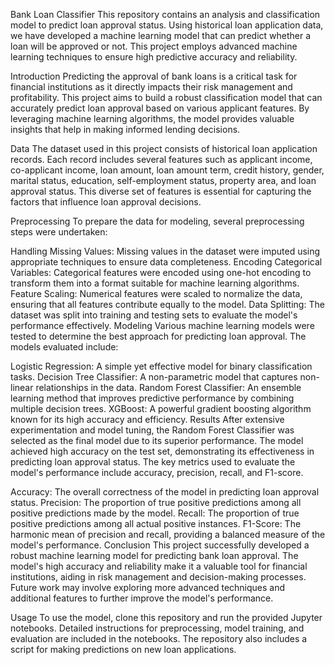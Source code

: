 Bank Loan Classifier
This repository contains an analysis and classification model to predict loan approval status. Using historical loan application data, we have developed a machine learning model that can predict whether a loan will be approved or not. This project employs advanced machine learning techniques to ensure high predictive accuracy and reliability.

Introduction
Predicting the approval of bank loans is a critical task for financial institutions as it directly impacts their risk management and profitability. This project aims to build a robust classification model that can accurately predict loan approval based on various applicant features. By leveraging machine learning algorithms, the model provides valuable insights that help in making informed lending decisions.

Data
The dataset used in this project consists of historical loan application records. Each record includes several features such as applicant income, co-applicant income, loan amount, loan amount term, credit history, gender, marital status, education, self-employment status, property area, and loan approval status. This diverse set of features is essential for capturing the factors that influence loan approval decisions.

Preprocessing
To prepare the data for modeling, several preprocessing steps were undertaken:

Handling Missing Values: Missing values in the dataset were imputed using appropriate techniques to ensure data completeness.
Encoding Categorical Variables: Categorical features were encoded using one-hot encoding to transform them into a format suitable for machine learning algorithms.
Feature Scaling: Numerical features were scaled to normalize the data, ensuring that all features contribute equally to the model.
Data Splitting: The dataset was split into training and testing sets to evaluate the model's performance effectively.
Modeling
Various machine learning models were tested to determine the best approach for predicting loan approval. The models evaluated include:

Logistic Regression: A simple yet effective model for binary classification tasks.
Decision Tree Classifier: A non-parametric model that captures non-linear relationships in the data.
Random Forest Classifier: An ensemble learning method that improves predictive performance by combining multiple decision trees.
XGBoost: A powerful gradient boosting algorithm known for its high accuracy and efficiency.
Results
After extensive experimentation and model tuning, the Random Forest Classifier was selected as the final model due to its superior performance. The model achieved high accuracy on the test set, demonstrating its effectiveness in predicting loan approval status. The key metrics used to evaluate the model's performance include accuracy, precision, recall, and F1-score.

Accuracy: The overall correctness of the model in predicting loan approval status.
Precision: The proportion of true positive predictions among all positive predictions made by the model.
Recall: The proportion of true positive predictions among all actual positive instances.
F1-Score: The harmonic mean of precision and recall, providing a balanced measure of the model's performance.
Conclusion
This project successfully developed a robust machine learning model for predicting bank loan approval. The model's high accuracy and reliability make it a valuable tool for financial institutions, aiding in risk management and decision-making processes. Future work may involve exploring more advanced techniques and additional features to further improve the model's performance.

Usage
To use the model, clone this repository and run the provided Jupyter notebooks. Detailed instructions for preprocessing, model training, and evaluation are included in the notebooks. The repository also includes a script for making predictions on new loan applications.

